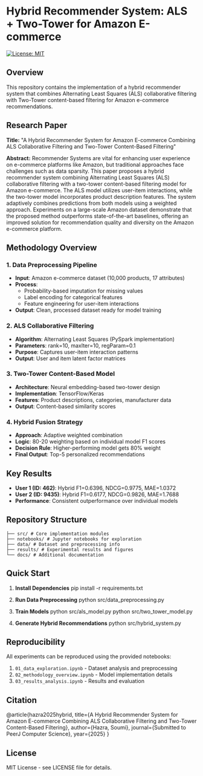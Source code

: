 # Hybrid Recommender System: ALS + Two-Tower for Amazon E-commerce

[![License: MIT](https://img.shields.io/badge/License-MIT-yellow.svg)](https://opensource.org/licenses/MIT)

## Overview

This repository contains the implementation of a hybrid recommender system that combines Alternating Least Squares (ALS) collaborative filtering with Two-Tower content-based filtering for Amazon e-commerce recommendations.

## Research Paper

**Title:** "A Hybrid Recommender System for Amazon E-commerce Combining ALS Collaborative Filtering and Two-Tower Content-Based Filtering"

**Abstract:**
Recommender Systems are vital for enhancing user experience on e-commerce platforms like Amazon, but traditional approaches face challenges such as data sparsity. This paper proposes a hybrid recommender system combining Alternating Least Squares (ALS) collaborative filtering with a two-tower content-based filtering model for Amazon e-commerce. The ALS model utilizes user-item interactions, while the two-tower model incorporates product description features. The system adaptively combines predictions from both models using a weighted approach. Experiments on a large-scale Amazon dataset demonstrate that the proposed method outperforms state-of-the-art baselines, offering an improved solution for recommendation quality and diversity on the Amazon e-commerce platform.

## Methodology Overview

### 1. Data Preprocessing Pipeline
- **Input**: Amazon e-commerce dataset (10,000 products, 17 attributes)
- **Process**: 
  - Probability-based imputation for missing values
  - Label encoding for categorical features  
  - Feature engineering for user-item interactions
- **Output**: Clean, processed dataset ready for model training

### 2. ALS Collaborative Filtering
- **Algorithm**: Alternating Least Squares (PySpark implementation)
- **Parameters**: rank=10, maxIter=10, regParam=0.1
- **Purpose**: Captures user-item interaction patterns
- **Output**: User and item latent factor matrices

### 3. Two-Tower Content-Based Model
- **Architecture**: Neural embedding-based two-tower design
- **Implementation**: TensorFlow/Keras
- **Features**: Product descriptions, categories, manufacturer data
- **Output**: Content-based similarity scores

### 4. Hybrid Fusion Strategy
- **Approach**: Adaptive weighted combination
- **Logic**: 80-20 weighting based on individual model F1 scores
- **Decision Rule**: Higher-performing model gets 80% weight
- **Final Output**: Top-5 personalized recommendations

## Key Results

- **User 1 (ID: 462)**: Hybrid F1=0.6396, NDCG=0.9775, MAE=1.0372
- **User 2 (ID: 9435)**: Hybrid F1=0.6177, NDCG=0.9826, MAE=1.7688
- **Performance**: Consistent outperformance over individual models

## Repository Structure
```
├── src/ # Core implementation modules
├── notebooks/ # Jupyter notebooks for exploration
├── data/ # Dataset and preprocessing info
├── results/ # Experimental results and figures
└── docs/ # Additional documentation
```


## Quick Start

1. **Install Dependencies**
pip install -r requirements.txt


2. **Run Data Preprocessing**
python src/data_preprocessing.py


3. **Train Models**
python src/als_model.py
python src/two_tower_model.py


4. **Generate Hybrid Recommendations**
python src/hybrid_system.py


## Reproducibility

All experiments can be reproduced using the provided notebooks:
1. `01_data_exploration.ipynb` - Dataset analysis and preprocessing
2. `02_methodology_overview.ipynb` - Model implementation details  
3. `03_results_analysis.ipynb` - Results and evaluation

## Citation
@article{hazra2025hybrid,
title={A Hybrid Recommender System for Amazon E-commerce Combining ALS Collaborative Filtering and Two-Tower Content-Based Filtering},
author={Hazra, Soumi},
journal={Submitted to PeerJ Computer Science},
year={2025}
}


## License

MIT License - see LICENSE file for details.

